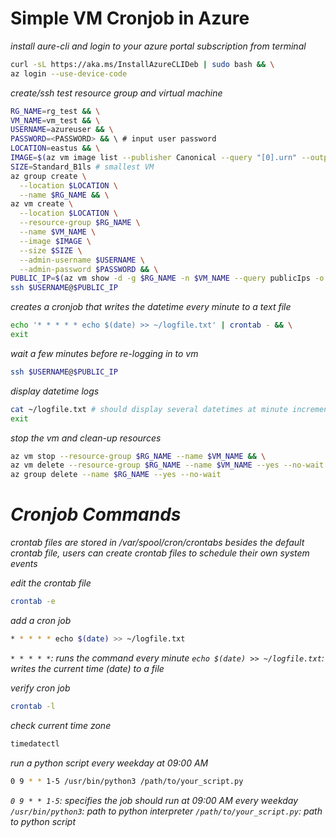 # Simple VM Cronjob in Azure

*install aure-cli and login to your azure portal subscription from terminal*
```bash
curl -sL https://aka.ms/InstallAzureCLIDeb | sudo bash && \
az login --use-device-code
```

*create/ssh test resource group and virtual machine*
```bash
RG_NAME=rg_test && \
VM_NAME=vm_test && \
USERNAME=azureuser && \
PASSWORD=<PASSWORD> && \ # input user password
LOCATION=eastus && \
IMAGE=$(az vm image list --publisher Canonical --query "[0].urn" --output tsv)
SIZE=Standard_B1ls # smallest VM
az group create \
  --location $LOCATION \
  --name $RG_NAME && \
az vm create \
  --location $LOCATION \
  --resource-group $RG_NAME \
  --name $VM_NAME \
  --image $IMAGE \
  --size $SIZE \
  --admin-username $USERNAME \
  --admin-password $PASSWORD && \
PUBLIC_IP=$(az vm show -d -g $RG_NAME -n $VM_NAME --query publicIps -o tsv) && \
ssh $USERNAME@$PUBLIC_IP
```

*creates a cronjob that writes the datetime every minute to a text file*
```bash
echo '* * * * * echo $(date) >> ~/logfile.txt' | crontab - && \
exit
```

*wait a few minutes before re-logging in to vm*
```bash
ssh $USERNAME@$PUBLIC_IP
```

*display datetime logs*
```bash
cat ~/logfile.txt # should display several datetimes at minute increments && \
exit
```

*stop the vm and clean-up resources*
```bash
az vm stop --resource-group $RG_NAME --name $VM_NAME && \
az vm delete --resource-group $RG_NAME --name $VM_NAME --yes --no-wait && \
az group delete --name $RG_NAME --yes --no-wait
```

# *Cronjob Commands*

*crontab files are stored in /var/spool/cron/crontabs*
*besides the default crontab file, users can create crontab files to schedule their own system events*

*edit the crontab file*
```bash
crontab -e
```

*add a cron job*
```bash
* * * * * echo $(date) >> ~/logfile.txt
```
*`* * * * *`: runs the command every minute*
*`echo $(date) >> ~/logfile.txt`: writes the current time (date) to a file*

*verify cron job*
```bash
crontab -l
```

*check current time zone*
```bash
timedatectl
```

*run a python script every weekday at 09:00 AM*
```bash
0 9 * * 1-5 /usr/bin/python3 /path/to/your_script.py
```
*`0 9 * * 1-5`: specifies the job should run at 09:00 AM every weekday*
*`/usr/bin/python3`: path to python interpreter*
*`/path/to/your_script.py`: path to python script*
